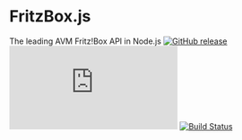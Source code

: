 # FritzBox.js
The leading AVM Fritz!Box API in Node.js
[![GitHub release](https://img.shields.io/github/release/lesander/fritzbox.js.svg?maxAge=2592000)]()
[![BCH compliancy](https://bettercodehub.com/edge/badge/lesander/fritzbox.js)](https://bettercodehub.com)
[![Build Status](https://travis-ci.org/lesander/fritzbox.js.svg?branch=master)](https://travis-ci.org/lesander/fritzbox.js)


